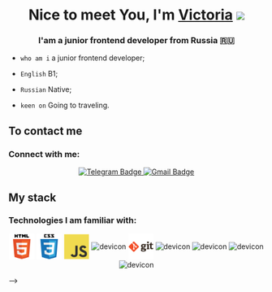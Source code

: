 <h1 align="center">Nice to meet You, I'm <a href="https://github.com/Victoria0114/" target="_blank">Victoria</a> 
<img src="https://github.com/blackcater/blackcater/raw/main/images/Hi.gif" height="32"/></h1>
<h3 align="center">I'am a junior frontend developer from Russia 🇷🇺</h3>
<!-- <p align="center"><a align="center" href="https://github.com/Victoria0114" target="_blank"><img src=""/></a></p> --> 
<!-- Instructions to get a snake: https://dev.to/mishmanners/how-to-enable-github-actions-on-your-profile-readme-for-a-contribution-graph-4l66 --> 

- `who am i` a junior frontend developer;

<!-- - `I’m currently working` on TouchJS, it's web interface for control module DEL-150, which show
  different drilling parameters, like a weight on the hook or tong torque on rotary table. Main
  benefit, that it can work everywhere, so my company reduce the cost explosionproof screen (without
  Windows OS) and get additional profit! -->

- `English` B1;

- `Russian` Native;

- `keen on` Going to traveling.
  
## To contact me ##
<h3 align="left">Connect with me:</h3>
<div id="header" align="center" markdown="1">

  <div id="badges">
    <a href="https://t.me/victoriausataya" target="_blank">
      <img src="https://pngset.com/images/telegram-new-logo-text-symbol-graphics-art-transparent-png-1597903.png" alt="Telegram Badge" height="20" width="30" />
    </a>
    <a href="mailto:v9264500114@gmail.com" target="_blank">
      <img src="https://img.shields.io/badge/v9264500114@gmail.com-white?style=social&logo=gmail&logoColor=red" alt="Gmail Badge"/>
    </a>
  </div>
  
</div>
<!-- Set of tools and skills on my side (learning them throug work with them) -->

## My stack ##
<h3 id="stack" align="left">Technologies I am familiar with:</h3>
<p align="center">
<img align="center" src="https://raw.githubusercontent.com/devicons/devicon/master/icons/html5/html5-original-wordmark.svg" alt="devicon" height="50" width="50" />
<img align="center" src="https://raw.githubusercontent.com/devicons/devicon/master/icons/css3/css3-original-wordmark.svg" alt="devicon" height="50" width="50" />
<img align="center" src="https://raw.githubusercontent.com/devicons/devicon/master/icons/javascript/javascript-original.svg" alt="devicon" height="50" width="50" />
<!-- <img align="center" src="https://cdn.jsdelivr.net/gh/devicons/devicon/icons/sass/sass-original.svg" alt="devicon" height="50" width="50" /> -->
<img align="center" src="https://cdn.jsdelivr.net/gh/devicons/devicon/icons/react/react-original-wordmark.svg" alt="devicon" height="50" width="50" /> 
<img align="center" src="https://raw.githubusercontent.com/devicons/devicon/master/icons/git/git-original-wordmark.svg" alt="devicon" height="50" width="50" />
<img align="center" src="https://cdn.jsdelivr.net/gh/devicons/devicon/icons/express/express-original.svg" alt="devicon" height="50" width="50" />
<img align="center" src="https://cdn.jsdelivr.net/gh/devicons/devicon/icons/mongodb/mongodb-original-wordmark.svg" alt="devicon" height="50" width="50" />
<img align="center" src="https://cdn.jsdelivr.net/gh/devicons/devicon/icons/nodejs/nodejs-original.svg" alt="devicon" height="50" width="50" />
<img align="center" src="https://cdn.jsdelivr.net/gh/devicons/devicon/icons/webpack/webpack-original.svg" alt="devicon" height="50" width="50" />
</p>

<!-- <div id="about me" align="center" markdown="1">
  
  ## About me ##
  
  <div align="left" markdown="1">
    
   - Начинающий разработчик
    
  </div>
  
</div> -->

<!--
* [Ссылка на работу] (https://victoria0114.github.io/mesto/)

**Victoria0114/Victoria0114** is a ✨ _special_ ✨ repository because its `README.md` (this file) appears on your GitHub profile.

Here are some ideas to get you started:
- 🔭 I’m currently working on project with movies
- 🌱 I’m currently learning JS deeply
- 👯 I’m looking to collaborate on ...
- 🤔 I’m looking for help with ...
- 💬 Ask me about ...
- 📫 How to reach me: ...
- 😄 Pronouns: ...
- ⚡ Fun fact: ...
<!--
<p align="center">
	<a href="https://www.linkedin.com/in//" target="_blank"">
		<img align="center" src="./images/contacts/linkedin.svg" alt="linkedin" height="40" width="40" />
	</a>
	<a href="https://www.instagram.com/victoriabogomyakova/" target="_blank"">
		<img align="center" src="./images/contacts/instagram.svg" alt="instagram" height="40" width="40" />
	</a> 
	<a href="https://t.me/victoriausataya" target="_blank">
		<img align="center" src="https://img.shields.io/badge/@victoriausataya-blue?style=social&logo=telegram&logoColor=white" alt="telegram" height="40" width="40" />
	</a>
	<a href="mailto:v9264500114@gmail.com" target="_blank">
		<img align="center" src="https://img.shields.io/badge/v9264500114@gmail.com-white?style=social&logo=gmail&logoColor=red" alt="email" height="40" width="40" />
  </a>
</p>
-->
-->
